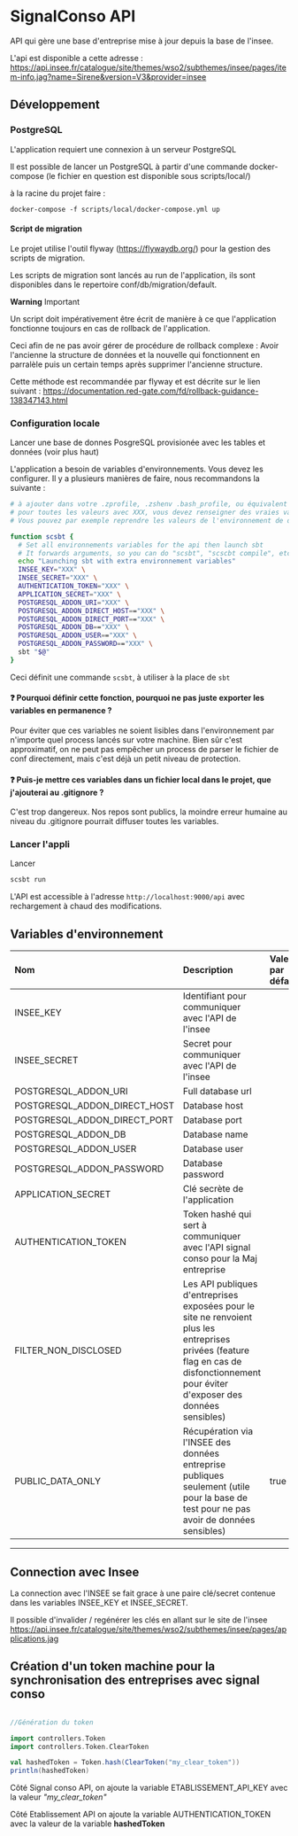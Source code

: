 # SignalConso API

API qui gère une base d'entreprise mise à jour depuis la base de l'insee.

L'api est disponible a cette adresse :
https://api.insee.fr/catalogue/site/themes/wso2/subthemes/insee/pages/item-info.jag?name=Sirene&version=V3&provider=insee

## Développement

### PostgreSQL

L'application requiert une connexion à un serveur PostgreSQL

Il est possible de lancer un PostgreSQL à partir d'une commande docker-compose (le fichier en question est disponible
sous scripts/local/)

à la racine du projet faire :

```
docker-compose -f scripts/local/docker-compose.yml up

```


#### Script de migration

Le projet utilise l'outil flyway (https://flywaydb.org/) pour la gestion des scripts de migration.

Les scripts de migration sont lancés au run de l'application, ils sont disponibles dans le repertoire conf/db/migration/default.

**Warning** Important

Un script doit impérativement être écrit de manière à ce que l'application fonctionne toujours en cas de rollback de l'application.

Ceci afin de ne pas avoir gérer de procédure de rollback complexe :
Avoir l'ancienne la structure de données et la nouvelle qui fonctionnent en parralèle puis un certain temps après supprimer l'ancienne structure.

Cette méthode est recommandée par flyway et est décrite sur le lien suivant : https://documentation.red-gate.com/fd/rollback-guidance-138347143.html



### Configuration locale

Lancer une base de donnes PosgreSQL provisionée avec les tables et données (voir plus haut)

L'application a besoin de variables d'environnements. Vous devez les configurer. Il y a plusieurs manières de faire,
nous recommandons la suivante :

```bash
# à ajouter dans votre .zprofile, .zshenv .bash_profile, ou équivalent
# pour toutes les valeurs avec XXX, vous devez renseigner des vraies valeurs.
# Vous pouvez par exemple reprendre les valeurs de l'environnement de démo dans Clever Cloud

function scsbt {
  # Set all environnements variables for the api then launch sbt
  # It forwards arguments, so you can do "scsbt", "scscbt compile", etc.
  echo "Launching sbt with extra environnement variables"
  INSEE_KEY="XXX" \
  INSEE_SECRET="XXX" \
  AUTHENTICATION_TOKEN="XXX" \
  APPLICATION_SECRET="XXX" \
  POSTGRESQL_ADDON_URI="XXX" \
  POSTGRESQL_ADDON_DIRECT_HOST=="XXX" \
  POSTGRESQL_ADDON_DIRECT_PORT=="XXX" \
  POSTGRESQL_ADDON_DB=="XXX" \
  POSTGRESQL_ADDON_USER=="XXX" \
  POSTGRESQL_ADDON_PASSWORD=="XXX" \
  sbt "$@"
}

```

Ceci définit une commande `scsbt`, à utiliser à la place de `sbt`

#### ❓ Pourquoi définir cette fonction, pourquoi ne pas juste exporter les variables en permanence ?

Pour éviter que ces variables ne soient lisibles dans l'environnement par n'importe quel process lancés sur votre
machine. Bien sûr c'est approximatif, on ne peut pas empêcher un process de parser le fichier de conf directement, mais
c'est déjà un petit niveau de protection.

#### ❓ Puis-je mettre ces variables dans un fichier local dans le projet, que j'ajouterai au .gitignore ?

C'est trop dangereux. Nos repos sont publics, la moindre erreur humaine au niveau du .gitignore pourrait diffuser toutes
les variables.

### Lancer l'appli

Lancer

```bash
scsbt run 
```

L'API est accessible à l'adresse `http://localhost:9000/api` avec rechargement à chaud des modifications.

## Variables d'environnement

| Nom                          | Description                                                                                                                                                                            | Valeur par défaut |
|:-----------------------------|:---------------------------------------------------------------------------------------------------------------------------------------------------------------------------------------|:------------------|
| INSEE_KEY                    | Identifiant pour communiquer avec l'API de l'insee                                                                                                                                     ||
| INSEE_SECRET                 | Secret pour communiquer avec l'API de l'insee                                                                                                                                          |                   |
| POSTGRESQL_ADDON_URI         | Full database url                                                                                                                                                                      |                   |
| POSTGRESQL_ADDON_DIRECT_HOST | Database host                                                                                                                                                                          |                   |
| POSTGRESQL_ADDON_DIRECT_PORT | Database port                                                                                                                                                                          |                   |
| POSTGRESQL_ADDON_DB          | Database name                                                                                                                                                                          |                   |
| POSTGRESQL_ADDON_USER        | Database user                                                                                                                                                                          |                   |
| POSTGRESQL_ADDON_PASSWORD    | Database password                                                                                                                                                                      |                   |
| APPLICATION_SECRET           | Clé secrète de l'application                                                                                                                                                           ||
| AUTHENTICATION_TOKEN         | Token hashé qui sert à communiquer avec l'API signal conso pour la Maj entreprise                                                                                                      ||
| FILTER_NON_DISCLOSED         | Les API publiques d'entreprises exposées pour le site ne renvoient plus les entreprises privées (feature flag en cas de disfonctionnement pour éviter d'exposer des données sensibles) ||
| PUBLIC_DATA_ONLY             | Récupération via l'INSEE des données entreprise publiques seulement  (utile pour la base de test pour ne pas avoir de données sensibles)                                               | true              |

---

## Connection avec Insee

La connection avec l'INSEE se fait grace à une paire clé/secret contenue dans les variables INSEE_KEY et INSEE_SECRET.

Il possible d'invalider / regénérer les clés en allant sur le site de
l'insee https://api.insee.fr/catalogue/site/themes/wso2/subthemes/insee/pages/applications.jag

## Création d'un token machine pour la synchronisation des entreprises avec signal conso

```scala

//Génération du token

import controllers.Token
import controllers.Token.ClearToken

val hashedToken = Token.hash(ClearToken("my_clear_token"))
println(hashedToken)

```

Côté Signal conso API, on ajoute la variable ETABLISSEMENT_API_KEY avec la valeur _"my_clear_token"_

Côté Etablissement API on ajoute la variable AUTHENTICATION_TOKEN avec la valeur de la variable **hashedToken**